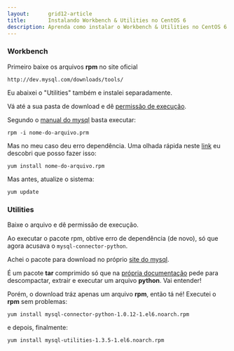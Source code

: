 ```yaml
---
layout:      grid12-article
title:       Instalando Workbench & Utilities no CentOS 6
description: Aprenda como instalar o Workbench & Utilities no CentOS 6
---
```




### Workbench

Primeiro baixe os arquivos __rpm__ no site oficial

    http://dev.mysql.com/downloads/tools/

Eu abaixei o "Utilities" também e instalei separadamente.

Vá até a sua pasta de download e dê [permissão de execução](/linux/como-dar-permissao-de-execucao).

Segundo o [manual do mysql](http://dev.mysql.com/doc/workbench/en/wb-installing-linux.html "link-externo") basta executar:

	rpm -i nome-do-arquivo.prm

Mas no meu caso deu erro dependência. Uma olhada rápida neste [link](http://certcollection.org/forum/topic/141624-how-to-install-mysql-workbench-in-centos-6/ "link-externo")
eu descobri que posso fazer isso:

	yum install nome-do-arquivo.rpm

Mas antes, atualize o sistema:

	yum update



### Utilities

Baixe o arquivo e dê permissão de execução.

Ao executar o pacote rpm, obtive erro de dependência (de novo), só que agora acusava o `mysql-connector-python`.

Achei o pacote para download no próprio [site do mysql](http://dev.mysql.com/downloads/file.php?id=414337 "link-externo").

É um pacote __tar__ comprimido só que na [própria documentação](http://dev.mysql.com/doc/connector-python/en/connector-python-installation-source-uni "link-externo")
pede para descompactar, extrair e executar um arquivo __python__. Vai entender!

Porém, o download tráz apenas um arquivo __rpm__, então tá né! Executei o __rpm__ sem problemas:

    yum install mysql-connector-python-1.0.12-1.el6.noarch.rpm

e depois, finalmente:

	yum install mysql-utilities-1.3.5-1.el6.noarch.rpm
